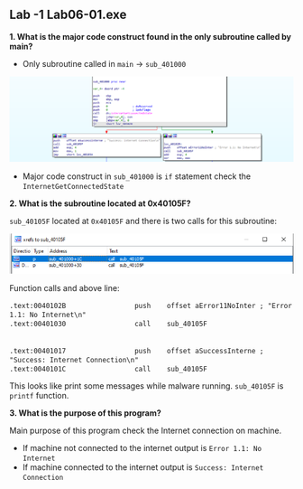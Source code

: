 ## Lab -1 Lab06-01.exe


**1. What is the major code construct found in the only subroutine called by main?**

- Only subroutine called in `main` &rarr; `sub_401000`


![alt text](img/L6-1-Q1.png)

- Major code construct in  `sub_401000` is `if` statement check the `InternetGetConnectedState`



**2. What is the subroutine located at 0x40105F?**

`sub_40105F` located at `0x40105F` and there is two calls for this subroutine:

![alt text](img/L6-1-Q2.png)


Function calls and above line:

    .text:0040102B                 push    offset aError11NoInter ; "Error 1.1: No Internet\n"
    .text:00401030                 call    sub_40105F


    .text:00401017                 push    offset aSuccessInterne ; "Success: Internet Connection\n"
    .text:0040101C                 call    sub_40105F


This looks like print some messages while malware running. `sub_40105F` is `printf` function.


**3. What is the purpose of this program?**

Main purpose of this program check the Internet connection on machine.

- If machine not connected to the internet output is `Error 1.1: No Internet`
- If machine  connected to the internet output is `Success: Internet Connection`
